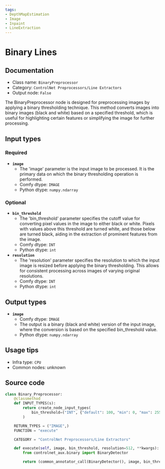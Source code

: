 ```yaml
---
tags:
- DepthMapEstimation
- Image
- Inpaint
- LineExtraction
---
```


# Binary Lines
## Documentation
- Class name: `BinaryPreprocessor`
- Category: `ControlNet Preprocessors/Line Extractors`
- Output node: `False`

The BinaryPreprocessor node is designed for preprocessing images by applying a binary thresholding technique. This method converts images into binary images (black and white) based on a specified threshold, which is useful for highlighting certain features or simplifying the image for further processing.
## Input types
### Required
- **`image`**
    - The 'image' parameter is the input image to be processed. It is the primary data on which the binary thresholding operation is performed.
    - Comfy dtype: `IMAGE`
    - Python dtype: `numpy.ndarray`
### Optional
- **`bin_threshold`**
    - The 'bin_threshold' parameter specifies the cutoff value for converting pixel values in the image to either black or white. Pixels with values above this threshold are turned white, and those below are turned black, aiding in the extraction of prominent features from the image.
    - Comfy dtype: `INT`
    - Python dtype: `int`
- **`resolution`**
    - The 'resolution' parameter specifies the resolution to which the input image is resized before applying the binary thresholding. This allows for consistent processing across images of varying original resolutions.
    - Comfy dtype: `INT`
    - Python dtype: `int`
## Output types
- **`image`**
    - Comfy dtype: `IMAGE`
    - The output is a binary (black and white) version of the input image, where the conversion is based on the specified bin_threshold value.
    - Python dtype: `numpy.ndarray`
## Usage tips
- Infra type: `CPU`
- Common nodes: unknown


## Source code
```python
class Binary_Preprocessor:
    @classmethod
    def INPUT_TYPES(s):
        return create_node_input_types(
            bin_threshold=("INT", {"default": 100, "min": 0, "max": 255, "step": 1})
        )

    RETURN_TYPES = ("IMAGE",)
    FUNCTION = "execute"

    CATEGORY = "ControlNet Preprocessors/Line Extractors"

    def execute(self, image, bin_threshold, resolution=512, **kwargs):
        from controlnet_aux.binary import BinaryDetector

        return (common_annotator_call(BinaryDetector(), image, bin_threshold=bin_threshold, resolution=resolution), )

```
